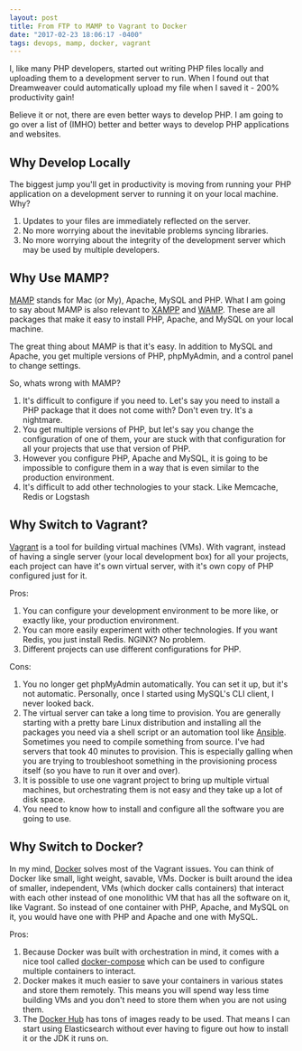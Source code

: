 ```yaml
---
layout: post
title: From FTP to MAMP to Vagrant to Docker
date: "2017-02-23 18:06:17 -0400"
tags: devops, mamp, docker, vagrant
---
```


I, like many PHP developers, started out writing PHP files locally and uploading
them to a development server to run. When I found out that Dreamweaver could
automatically upload my file when I saved it - 200% productivity gain!

Believe it or not, there are even better ways to develop PHP. I am going to
go over a list of (IMHO) better and better ways to develop PHP applications and
websites.

## Why Develop Locally

The biggest jump you'll get in productivity is moving from running your PHP
application on a development server to running it on your local machine. Why?

  1. Updates to your files are immediately reflected on the server.
  2. No more worrying about the inevitable problems syncing libraries.
  3. No more worrying about the integrity of the development server which may be
     used by multiple developers.

## Why Use MAMP?

[MAMP](https://www.mamp.info/en/) stands for Mac (or My), Apache, MySQL and PHP.
What I am going to say about MAMP is also relevant to
[XAMPP](https://www.apachefriends.org/) and
[WAMP](http://www.wampserver.com/en/). These are all packages that make it easy
to install PHP, Apache, and MySQL on your local machine.

The great thing about MAMP is that it's easy. In addition to MySQL and Apache,
you get multiple versions of PHP, phpMyAdmin, and a control panel to change
settings.

So, whats wrong with MAMP?

  1. It's difficult to configure if you need to. Let's say you need to install a
     PHP package that it does not come with? Don't even try. It's a nightmare.
  2. You get multiple versions of PHP, but let's say you change the
     configuration of one of them, your are stuck with that configuration for
     all your projects that use that version of PHP.
  3. However you configure PHP, Apache and MySQL, it is going to be impossible
     to configure them in a way that is even similar to the production
     environment.
  4. It's difficult to add other technologies to your stack. Like Memcache,
     Redis or Logstash

## Why Switch to Vagrant?

[Vagrant](https://www.vagrantup.com/) is a tool for building virtual machines
(VMs). With vagrant, instead of having a single server (your local development
box) for all your projects, each project can have it's own virtual server, with
it's own copy of PHP configured just for it.

Pros:

  1. You can configure your development environment to be more like, or exactly
     like, your production environment.
  2. You can more easily experiment with other technologies. If you want Redis,
     you just install Redis. NGINX? No problem.
  3. Different projects can use different configurations for PHP.

Cons:
  1. You no longer get phpMyAdmin automatically. You can set it up, but it's not
     automatic. Personally, once I started using MySQL's CLI client, I never
     looked back.
  2. The virtual server can take a long time to provision. You are generally
     starting with a pretty bare Linux distribution and installing all the
     packages you need via a shell script or an automation tool like
     [Ansible](https://www.ansible.com/). Sometimes you need to compile
     something from source. I've had servers that took 40 minutes to provision.
     This is especially galling when you are trying to troubleshoot something in
     the provisioning process itself (so you have to run it over and over).
  3. It is possible to use one vagrant project to bring up multiple virtual
     machines, but orchestrating them is not easy and they take up a lot of disk
     space.
  4. You need to know how to install and configure all the software you are
     going to use.

## Why Switch to Docker?

In my mind, [Docker](https://www.docker.com/) solves most of the Vagrant issues.
You can think of Docker like small, light weight, savable, VMs. Docker is built
around the idea of smaller, independent, VMs (which docker calls containers)
that interact with each other instead of one monolithic VM that has all the
software on it, like Vagrant. So instead of one container with PHP, Apache, and
MySQL on it, you would have one with PHP and Apache and one with MySQL.

Pros:
  1. Because Docker was built with orchestration in mind, it comes with a nice
     tool called [docker-compose](https://docs.docker.com/compose/overview/)
     which can be used to configure multiple containers to interact.
  2. Docker makes it much easier to save your containers in various states and
     store them remotely. This means you will spend way less time building VMs
     and you don't need to store them when you are not using them.
  3. The [Docker Hub](https://hub.docker.com/) has tons of images ready to be
     used. That means I can start using Elasticsearch without ever having to
     figure out how to install it or the JDK it runs on.
